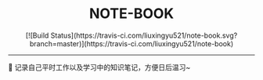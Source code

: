 <h1 align="center">NOTE-BOOK</h1>
<p align="center">[![Build Status](https://travis-ci.com/liuxingyu521/note-book.svg?branch=master)](https://travis-ci.com/liuxingyu521/note-book)</p>

---
🎯 记录自己平时工作以及学习中的知识笔记，方便日后温习~
